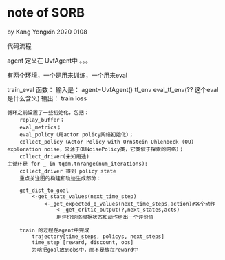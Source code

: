 # note of SORB
by Kang Yongxin 2020 0108


代码流程

agent 定义在 UvfAgent中 。。。

有两个环境，一个是用来训练，一个用来eval 


train_eval 函数：
    输入是： agent=UvfAgent()
            tf_env
            eval_tf_env(?? 这个eval是什么含义)
    输出： train loss

    循环之前设置了一些初始化，包括：
        replay_buffer；
        eval_metrics；
        eval_policy（用actor policy网络初始化）；
        collect_policy（Actor Policy with Ornstein Uhlenbeck (OU) exploration noise，来源于OUNoisePolicy类，它类似于探索的网络）；
        collect_driver(未知用途)
    主循环是 for _ in tqdm.tnrange(num_iterations):
        collect_driver 得到 policy state
        重点关注图的构建和轨迹生成部分：

        get_dist_to_goal
            <-get_state_values(next_time_step)
                <-_get_expected_q_values(next_time_steps,action)#各个动作
                    <-_get_critic_output(?,next_states,acts)
                    用评价网络根据状态和动作给出一个评价值

        train 的过程在agent中完成
            trajectory[time_steps, policys, next_steps]
            time_step [reward, discount, obs]
            为啥把goal放到obs中，而不是放在reward中
            

    



